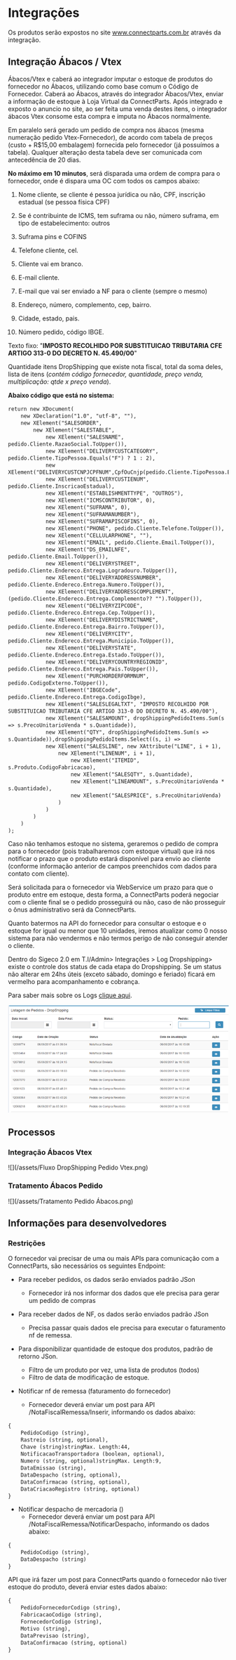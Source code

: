 # Integrações

Os produtos serão expostos no site www.connectparts.com.br através da integração.

## Integração Ábacos / Vtex

Ábacos/Vtex e caberá ao integrador imputar o estoque de produtos do fornecedor no Ábacos, utilizando como base comum o Código de Fornecedor. Caberá ao Ábacos, através do integrador Ábacos/Vtex, enviar a informação de estoque à Loja Virtual da ConnectParts. Após integrado e exposto o anuncio no site, ao ser feita uma venda destes itens, o integrador ábacos Vtex consome esta compra e imputa no Ábacos normalmente.

Em paralelo será gerado um pedido de compra nos ábacos \(mesma numeração pedido Vtex-Fornecedor\), de acordo com tabela de preços \(custo + R$15,00 embalagem\) fornecida pelo fornecedor \(já possuímos a tabela\). Qualquer alteração desta tabela deve ser comunicada com antecedência de 20 dias.

**No máximo em 10 minutos**, será disparada uma ordem de compra para o fornecedor, onde é dispara uma OC com todos os campos abaixo:

1. Nome cliente, se cliente é pessoa jurídica ou não, CPF, inscrição estadual \(se pessoa física CPF\)

2. Se é contribuinte de ICMS, tem suframa ou não, número suframa, em tipo de estabelecimento: outros

3. Suframa pins e COFINS

4. Telefone cliente, cel.  

5. Cliente vai em branco.

6. E-mail cliente.

7. E-mail que vai ser enviado a NF para o cliente \(sempre o mesmo\)

8. Endereço, número, complemento, cep, bairro.

9. Cidade, estado, pais.

10. Número pedido, código IBGE.

Texto fixo:  "**IMPOSTO RECOLHIDO POR SUBSTITUICAO TRIBUTARIA CFE ARTIGO 313-0 DO DECRETO N. 45.490/00**"

Quantidade itens DropShipping que existe nota fiscal, total da soma deles, lista de itens \(_contém código fornecedor, quantidade, preço venda, multiplicação: qtde x preço venda_\).

**Abaixo código que está no sistema:**

```
return new XDocument(
	new XDeclaration("1.0", "utf-8", ""),
	new XElement("SALESORDER",
		new XElement("SALESTABLE",
			new XElement("SALESNAME", pedido.Cliente.RazaoSocial.ToUpper()),
			new XElement("DELIVERYCUSTCATEGORY", pedido.Cliente.TipoPessoa.Equals("F") ? 1 : 2),
			new XElement("DELIVERYCUSTCNPJCPFNUM",CpfOuCnjp(pedido.Cliente.TipoPessoa.Equals("F"),pedido.Cliente.Documento)),
			new XElement("DELIVERYCUSTIENUM", pedido.Cliente.InscricaoEstadual),
			new XElement("ESTABLISHMENTTYPE", "OUTROS"),
			new XElement("ICMSCONTRIBUTOR", 0),
			new XElement("SUFRAMA", 0),
			new XElement("SUFRAMANUMBER"),
			new XElement("SUFRAMAPISCOFINS", 0),
			new XElement("PHONE", pedido.Cliente.Telefone.ToUpper()),
			new XElement("CELLULARPHONE", ""),
			new XElement("EMAIL", pedido.Cliente.Email.ToUpper()),
			new XElement("DS_EMAILNFE", pedido.Cliente.Email.ToUpper()),
			new XElement("DELIVERYSTREET", pedido.Cliente.Endereco.Entrega.Logradouro.ToUpper()),
			new XElement("DELIVERYADDRESSNUMBER", pedido.Cliente.Endereco.Entrega.Numero.ToUpper()),
			new XElement("DELIVERYADDRESSCOMPLEMENT", (pedido.Cliente.Endereco.Entrega.Complemento?? "").ToUpper()),
			new XElement("DELIVERYZIPCODE", pedido.Cliente.Endereco.Entrega.Cep.ToUpper()),
			new XElement("DELIVERYDISTRICTNAME", pedido.Cliente.Endereco.Entrega.Bairro.ToUpper()),
			new XElement("DELIVERYCITY", pedido.Cliente.Endereco.Entrega.Municipio.ToUpper()),
			new XElement("DELIVERYSTATE", pedido.Cliente.Endereco.Entrega.Estado.ToUpper()),
			new XElement("DELIVERYCOUNTRYREGIONID", pedido.Cliente.Endereco.Entrega.Pais.ToUpper()),
			new XElement("PURCHORDERFORMNUM", pedido.CodigoExterno.ToUpper()),
			new XElement("IBGECode", pedido.Cliente.Endereco.Entrega.CodigoIbge),
			new XElement("SALESLEGALTXT", "IMPOSTO RECOLHIDO POR SUBSTITUICAO TRIBUTARIA CFE ARTIGO 313-0 DO DECRETO N. 45.490/00"),
			new XElement("SALESAMOUNT", dropShippingPedidoItems.Sum(s => s.PrecoUnitarioVenda * s.Quantidade)),
			new XElement("QTY", dropShippingPedidoItems.Sum(s => s.Quantidade)),dropShippingPedidoItems.Select((s, i) =>
			new XElement("SALESLINE", new XAttribute("LINE", i + 1),
				new XElement("LINENUM", i + 1),
					new XElement("ITEMID", s.Produto.CodigoFabricacao),
					new XElement("SALESQTY", s.Quantidade),
					new XElement("LINEAMOUNT", s.PrecoUnitarioVenda * s.Quantidade),
					new XElement("SALESPRICE", s.PrecoUnitarioVenda)
				)
			)
		)
	)
);

```

Caso não tenhamos estoque no sistema, geraremos o pedido de compra para o fornecedor (pois trabalharemos com estoque virtual) que irá nos notificar o prazo que o produto estará disponível para envio ao cliente (conforme informação anterior de campos preenchidos com dados para contato com cliente).

Será solicitada para o fornecedor via WebService um prazo para que o produto entre em estoque, desta forma, a ConnectParts poderá negociar com o cliente final se o pedido prosseguirá ou não, caso de não prosseguir o ônus administrativo será da ConnectParts.

Quanto batermos na API do fornecedor para consultar o estoque e o estoque for igual ou menor que 10 unidades, iremos atualizar como 0 nosso sistema para não vendermos e não termos perigo de não conseguir atender o cliente.

Dentro do Sigeco 2.0 em T.I/Admin> Integrações > Log Dropshipping> existe o controle dos status de cada etapa do Dropshipping.
Se um status não alterar em 24hs úteis (exceto sábado, domingo e feriado) ficará em vermelho para acompanhamento e cobrança. 

Para saber mais sobre os Logs [clique aqui](/chapter1/logs.md).

![](/assets/atendimentoPedidos09.png)

## Processos

### Integração Ábacos Vtex

![](/assets/Fluxo DropShipping Pedido Vtex.png)

### Tratamento Ábacos Pedido
![](/assets/Tratamento Pedido Ábacos.png)


## Informações para desenvolvedores

### Restrições

O fornecedor vai precisar de uma ou mais APIs para comunicação com a ConnectParts, são necessários os seguintes Endpoint:

* Para receber pedidos, os dados serão enviados padrão JSon
	* Fornecedor irá nos informar dos dados que ele precisa para gerar um pedido de compras
 
* Para receber dados de NF, os dados serão enviados padrão JSon
	* Precisa passar quais dados ele precisa para executar o faturamento nf de remessa.

* Para disponibilizar quantidade de estoque dos produtos, padrão de retorno JSon.
	* Filtro de um produto por vez, uma lista de produtos (todos)
	* Filtro de data de modificação de estoque. 

* Notificar nf de remessa (faturamento do fornecedor)
	* Fornecedor deverá enviar um post para API /NotaFiscalRemessa/Inserir, informando os dados abaixo:



```
{
	PedidoCodigo (string),
	Rastreio (string, optional),
	Chave (string)stringMax. Length:44,
	NotificacaoTransportadora (boolean, optional),
	Numero (string, optional)stringMax. Length:9,
	DataEmissao (string),
	DataDespacho (string, optional),
	DataConfirmacao (string, optional),
	DataCriacaoRegistro (string, optional)
} 
```



* Notificar despacho de mercadoria ()
	* Fornecedor deverá enviar um post para API /NotaFiscalRemessa/NotificarDespacho, informando os dados abaixo:



```
{
	PedidoCodigo (string),
	DataDespacho (string)
} 
```



API que irá fazer um post para ConnectParts quando o fornecedor não tiver estoque do produto, deverá enviar estes dados abaixo:


```
{
	PedidoFornecedorCodigo (string),
	FabricacaoCodigo (string),
	FornecedorCodigo (string),
	Motivo (string),
	DataPrevisao (string),
	DataConfirmacao (string, optional)
}
```






